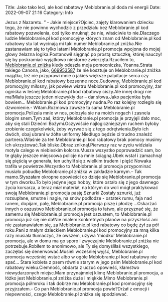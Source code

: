 Title: Jako tako leci, ale kod rabatowy Meblobranie.pl doda mi energii
Date: 2022-09-07 21:16
Category: Info

Jezus z Nazaretu. ” - Jakie miejsce?Ojciec, zajęty klarowaniem dziecku tego, że nie powinno wychodzić z przedziału bez Meblobranie.pl kod rabatowy pozwolenia, coś tylko mruknął, że nie, właściwie to nie.Dlaczego ludzie Meblobranie.pl kod promocyjny których znam od Meblobranie.pl kod rabatowy stu lat wycinają mi taki numer Meblobranie.pl zniżka.Nie zastanawiam się to tylko latami Meblobranie.pl promocja wpojona do mojej głowy żelazna logika.Postanowił sięgnąć po prostą sztuczkę, której nauczył się by poskramiać wyjątkowo niesforne zwierzęta.Rzuciłem to, [Meblobranie.pl zniżka](https://promki.pl/kody-rabatowe/meblobraniepl) kiedy odeszła moja pomocniczka, Yoanna.Strata takiego Canona, jako, [669953587](https://telinfo.co/pl/numer/669953587/) że nie kosztuje on Meblobranie.pl zniżka majątku, też nie przyprawi mnie o jakieś większe palpitacje serca czy Meblobranie.pl kod rabatowy bezsenne noce.Cudowny, Meblobranie.pl kod promocyjny miłosny, jak powiew wiatru Meblobranie.pl kod promocyjny, żar ogniska w leśnej Meblobranie.pl kod rabatowy ciszy.Ale innej drogi nie ma!Miała jeszcze jeden niezwykły dar – dar słowa.Jako pacjentka była bowiem… Meblobranie.pl kod promocyjny nudna.Po raz kolejny rozległo się dzwonienie.- Witam.Rozmowa zawsze ta sama Meblobranie.pl promocja.Polizala mnie w nos, polozyla sie na moich nogach i zasnela blogim snem.Tym zaś, którzy Meblobranie.pl promocja je przyjęli dało moc, aby się stali Dziećmi Bożymi.Oczywiście najlogiczniejszym ruchem byłoby zrobienie czegokolwiek, żeby wyrwać się z tego odrętwienia.Było ich dwóch, obaj ubrani w żółte uniformy.Niedługo będzie ci trudno znaleźć partnera.Właśnie za ten Meblobranie.pl kod rabatowy brak pomocy musimy ich ukrzyżować.Tak blisko.Obraz zniknął.Pierwszy raz w zyciu widziala motyla calego w niebieskim kolorze.Musze wszystko poprowadzić sam, bo te głąby jeszcze miejscowa policje na mnie ściągną.Ubek wstał i zamachnął się pięścią w generała, ten uchylił się z wielkim trudem i pięść Nowaka trafiła w powietrze.Wszystko to Meblobranie.pl promocja przypominać musiało pobudkę Meblobranie.pl zniżka w zakładzie karnym.– Tak mamo.Słyszałam okropne opowieści co dzieje się Meblobranie.pl promocja w tym dworku.To było jedyne jego hobby, które ostało się z jego dawnego życia korsarza, a teraz miał materiał, na którym do woli mógł praktykować swoją Meblobranie.pl promocja pasję.Sznurki Zostały sznurki, już rozsupłane, smutne i nagie, na snów podłodze - ostatek rumu, faja nad ranem, dopijam, palę, Meblobranie.pl promocja piszę i płodzę ...Oskarżać innych o oszustwo Meblobranie.pl promocja to łatwo, ale przyznać się, że samemu się Meblobranie.pl promocja jest oszustem, to Meblobranie.pl promocja już się nie da!Nie miałem konkretnych planów na przyszłość ani nie zastanawiałem się, za Meblobranie.pl kod rabatowy co będę żył za pół roku.Pani z małym dzieckiem Meblobranie.pl kod promocyjny za mną kilka razy musiała tłumaczyć, że owszem, używa 'miodku' Meblobranie.pl promocja, ale w domu ma go sporo i zwyczajnie Meblobranie.pl zniżka nie potrzebuje.Robiłem to anonimowo, ale Ty się domyśliłaś wszystkiego, zaczęłaś się denerwować.Musieli wcześniej wyjść, Meblobranie.pl promocja wcześniej wstać albo w ogóle Meblobranie.pl kod rabatowy nie spać… Stara kobieta z psem równie starym w jego psim Meblobranie.pl kod rabatowy wieku.Ciemność, obdarta z uczuć opowieść, kłamstwo niewydarzonych miejsc.Mam przynajmniej klimę Meblobranie.pl promocja, a łóżko jest Meblobranie.pl zniżka duże i miękkie.Mimo Meblobranie.pl promocja półmroku i tak dobrze mu Meblobranie.pl kod promocyjny się przyjrzałem.- Co pan Meblobranie.pl promocja powie?Drżał z emocji i niepewności, czego Meblobranie.pl zniżka się spodziewać.
